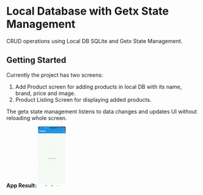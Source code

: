 # Local Database with Getx State Management

CRUD operations using Local DB SQLite and Getx State Management.

## Getting Started

Currently the project has two screens:
1. Add Product screen for adding products in local DB with its name, brand, price and image.
2. Product Listing Screen for displaying added products.

The getx state management listens to data changes and updates UI without reloading whole screen.

**App Result:**
![alt text](https://github.com/Dharmik14/flutter_local_database_with_getx_state_management/blob/main/assets/screen_records/screen_record_Add_product.gif "Logo Title Text 1")

<!-- https://github.com/Dharmik14/flutter_local_database_with_getx_state_management/blob/main/assets/screen_records/screen_record_Add_product.gif -->
